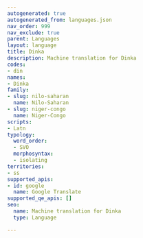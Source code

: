 ```yaml
---
autogenerated: true
autogenerated_from: languages.json
nav_order: 999
nav_exclude: true
parent: Languages
layout: language
title: Dinka
description: Machine translation for Dinka
codes:
- din
names:
- Dinka
family:
- slug: nilo-saharan
  name: Nilo-Saharan
- slug: niger-congo
  name: Niger-Congo
scripts:
- Latn
typology:
  word_order:
  - SVO
  morphosyntax:
  - isolating
territories:
- ss
supported_apis:
- id: google
  name: Google Translate
supported_qe_apis: []
seo:
  name: Machine translation for Dinka
  type: Language

---
```



